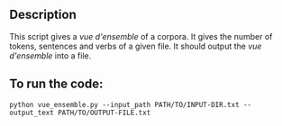 ## Description
This script gives a *vue d'ensemble* of a corpora. It gives the number of tokens, sentences and verbs of a given file. It should output the *vue d'ensemble* into a file.

## To run the code:
`python vue_ensemble.py --input_path PATH/TO/INPUT-DIR.txt --output_text PATH/TO/OUTPUT-FILE.txt`